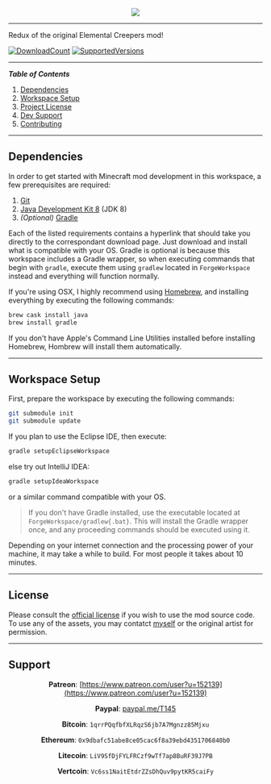 <p align="center"><img src="https://i.imgur.com/0xeDA4S.png"/></p>

***

Redux of the original Elemental Creepers mod!

[![DownloadCount](http://cf.way2muchnoise.eu/elemental-creepers-redux.svg)](https://minecraft.curseforge.com/projects/elemental-creepers-redux)
[![SupportedVersions](http://cf.way2muchnoise.eu/versions/For%20MC%20_elemental-creepers-redux_all.svg)](https://minecraft.curseforge.com/projects/elemental-creepers-redux)

---
**_Table of Contents_**

1. [Dependencies](https://github.com/T145/elemental-creepers#dependencies)
2. [Workspace Setup](https://github.com/T145/elemental-creepers#workspace-setup)
3. [Project License](https://github.com/T145/elemental-creepers#license)
4. [Dev Support](https://github.com/T145/elemental-creepers#support)
5. [Contributing](https://github.com/T145/elemental-creepers/blob/master/.github/CONTRIBUTING.md)

---

## Dependencies

In order to get started with Minecraft mod development in this workspace, a few prerequisites are required:

1. [Git](https://git-scm.com/downloads)
2. [Java Development Kit 8](http://www.oracle.com/technetwork/java/javase/downloads/jdk8-downloads-2133151.html) (JDK 8)
3. *(Optional)* [Gradle](http://gradle.org/gradle-download/)

Each of the listed requirements contains a hyperlink that should take you directly to the correspondant download page.
Just download and install what is compatible with your OS.
Gradle is optional is because this workspace includes a Gradle wrapper,
so when executing commands that begin with `gradle`,
execute them using `gradlew` located in `ForgeWorkspace` instead and everything will function normally.

If you're using OSX, I highly recommend using [Homebrew](https://brew.sh/),
and installing everything by executing the following commands:
```bash
brew cask install java
brew install gradle
```
If you don't have Apple's Command Line Utilities installed before installing Homebrew, Hombrew will install them automatically.

---

## Workspace Setup

First, prepare the workspace by executing the following commands:
```bash
git submodule init
git submodule update
```

If you plan to use the Eclipse IDE, then execute:
```bash
gradle setupEclipseWorkspace
```
else try out IntelliJ IDEA:
```bash
gradle setupIdeaWorkspace
```
or a similar command compatible with your OS.

> If you don't have Gradle installed, use the executable located at `ForgeWorkspace/gradlew{.bat}`.
> This will install the Gradle wrapper once, and any proceeding commands should be executed using it.

Depending on your internet connection and the processing power of your machine, it may take a while to build.
For most people it takes about 10 minutes.

---

## License

Please consult the [official license](http://www.apache.org/licenses/LICENSE-2.0) if you wish to use the mod source code.
To use any of the assets, you may contatct [myself](https://github.com/T145) or the original artist for permission.

---

## Support

<div align="center">

**Patreon**: [https://www.patreon.com/user?u=152139](https://www.patreon.com/user?u=152139)
</div>

<div align="center">

**Paypal**: [paypal.me/T145](paypal.me/T145)
</div>

<div align="center">

**Bitcoin**: `1qrrPQqfbfXLRqzS6jb7A7Mgnzz85Mjxu`
</div>

<div align="center">

**Ethereum**: `0x9dbafc51abe8ce05cac6f8a39ebd4351706840b0`
</div>

<div align="center">

**Litecoin**: `LiV9SfDjFYLFRCzf9wTf7ap8BuRF39J7PB`
</div>

<div align="center">

**Vertcoin**: `Vc6ss1NaitEtdrZZsDhQuv9pytKR5caiFy`
</div>
